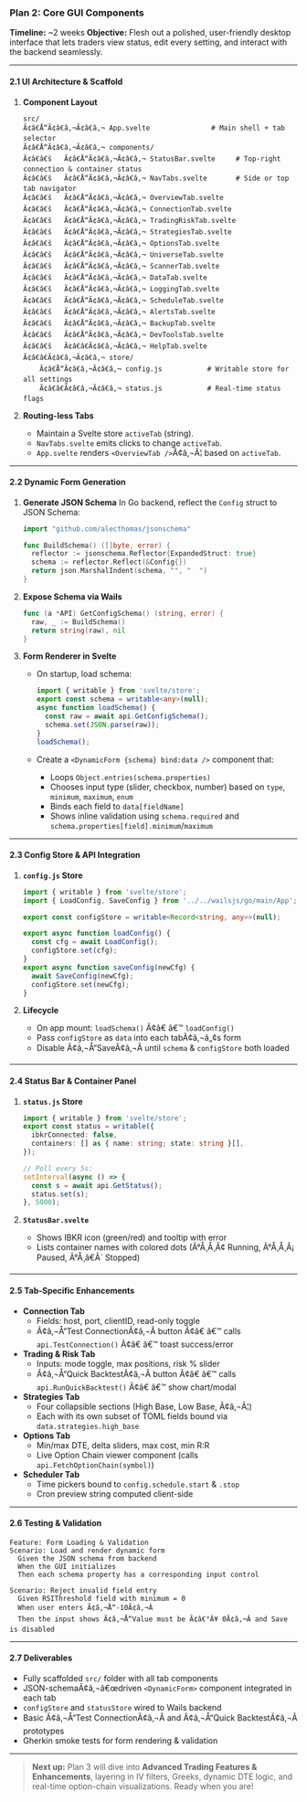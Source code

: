 ### Plan 2: Core GUI Components

**Timeline:** ~2 weeks
 **Objective:** Flesh out a polished, user-friendly desktop interface that lets traders view status, edit every setting, and interact with the backend seamlessly.

------

#### 2.1 UI Architecture & Scaffold

1. **Component Layout**

   ```
   src/
   Ã¢â€Å“Ã¢â€â‚¬Ã¢â€â‚¬ App.svelte               # Main shell + tab selector
   Ã¢â€Å“Ã¢â€â‚¬Ã¢â€â‚¬ components/
   Ã¢â€â€š   Ã¢â€Å“Ã¢â€â‚¬Ã¢â€â‚¬ StatusBar.svelte     # Top-right connection & container status
   Ã¢â€â€š   Ã¢â€Å“Ã¢â€â‚¬Ã¢â€â‚¬ NavTabs.svelte       # Side or top tab navigator
   Ã¢â€â€š   Ã¢â€Å“Ã¢â€â‚¬Ã¢â€â‚¬ OverviewTab.svelte
   Ã¢â€â€š   Ã¢â€Å“Ã¢â€â‚¬Ã¢â€â‚¬ ConnectionTab.svelte
   Ã¢â€â€š   Ã¢â€Å“Ã¢â€â‚¬Ã¢â€â‚¬ TradingRiskTab.svelte
   Ã¢â€â€š   Ã¢â€Å“Ã¢â€â‚¬Ã¢â€â‚¬ StrategiesTab.svelte
   Ã¢â€â€š   Ã¢â€Å“Ã¢â€â‚¬Ã¢â€â‚¬ OptionsTab.svelte
   Ã¢â€â€š   Ã¢â€Å“Ã¢â€â‚¬Ã¢â€â‚¬ UniverseTab.svelte
   Ã¢â€â€š   Ã¢â€Å“Ã¢â€â‚¬Ã¢â€â‚¬ ScannerTab.svelte
   Ã¢â€â€š   Ã¢â€Å“Ã¢â€â‚¬Ã¢â€â‚¬ DataTab.svelte
   Ã¢â€â€š   Ã¢â€Å“Ã¢â€â‚¬Ã¢â€â‚¬ LoggingTab.svelte
   Ã¢â€â€š   Ã¢â€Å“Ã¢â€â‚¬Ã¢â€â‚¬ ScheduleTab.svelte
   Ã¢â€â€š   Ã¢â€Å“Ã¢â€â‚¬Ã¢â€â‚¬ AlertsTab.svelte
   Ã¢â€â€š   Ã¢â€Å“Ã¢â€â‚¬Ã¢â€â‚¬ BackupTab.svelte
   Ã¢â€â€š   Ã¢â€Å“Ã¢â€â‚¬Ã¢â€â‚¬ DevToolsTab.svelte
   Ã¢â€â€š   Ã¢â€â€Ã¢â€â‚¬Ã¢â€â‚¬ HelpTab.svelte
   Ã¢â€â€Ã¢â€â‚¬Ã¢â€â‚¬ store/
       Ã¢â€Å“Ã¢â€â‚¬Ã¢â€â‚¬ config.js           # Writable store for all settings
       Ã¢â€â€Ã¢â€â‚¬Ã¢â€â‚¬ status.js           # Real-time status flags
   ```

2. **Routing-less Tabs**

   - Maintain a Svelte store `activeTab` (string).
   - `NavTabs.svelte` emits clicks to change `activeTab`.
   - `App.svelte` renders `<OverviewTab />`Ã¢â‚¬Â¦ based on `activeTab`.

------

#### 2.2 Dynamic Form Generation

1. **Generate JSON Schema**
    In Go backend, reflect the `Config` struct to JSON Schema:

   ```go
   import "github.com/alecthomas/jsonschema"

   func BuildSchema() ([]byte, error) {
     reflector := jsonschema.Reflector{ExpandedStruct: true}
     schema := reflector.Reflect(&Config{})
     return json.MarshalIndent(schema, "", "  ")
   }
   ```

2. **Expose Schema via Wails**

   ```go
   func (a *API) GetConfigSchema() (string, error) {
     raw, _ := BuildSchema()
     return string(raw), nil
   }
   ```

3. **Form Renderer in Svelte**

   - On startup, load schema:

     ```ts
     import { writable } from 'svelte/store';
     export const schema = writable<any>(null);
     async function loadSchema() {
       const raw = await api.GetConfigSchema();
       schema.set(JSON.parse(raw));
     }
     loadSchema();
     ```

   - Create a `<DynamicForm {schema} bind:data />` component that:

     - Loops `Object.entries(schema.properties)`
     - Chooses input type (slider, checkbox, number) based on `type`, `minimum`, `maximum`, `enum`
     - Binds each field to `data[fieldName]`
     - Shows inline validation using `schema.required` and `schema.properties[field].minimum`/`maximum`

------

#### 2.3 Config Store & API Integration

1. **`config.js` Store**

   ```ts
   import { writable } from 'svelte/store';
   import { LoadConfig, SaveConfig } from '../../wailsjs/go/main/App';

   export const configStore = writable<Record<string, any>>(null);

   export async function loadConfig() {
     const cfg = await LoadConfig();
     configStore.set(cfg);
   }
   export async function saveConfig(newCfg) {
     await SaveConfig(newCfg);
     configStore.set(newCfg);
   }
   ```

2. **Lifecycle**

   - On app mount: `loadSchema()` Ã¢â€ â€™ `loadConfig()`
   - Pass `configStore` as `data` into each tabÃ¢â‚¬â„¢s form
   - Disable Ã¢â‚¬Å“SaveÃ¢â‚¬Â until `schema` & `configStore` both loaded

------

#### 2.4 Status Bar & Container Panel

1. **`status.js` Store**

   ```ts
   import { writable } from 'svelte/store';
   export const status = writable({
     ibkrConnected: false,
     containers: [] as { name: string; state: string }[],
   });

   // Poll every 5s:
   setInterval(async () => {
     const s = await api.GetStatus();
     status.set(s);
   }, 5000);
   ```

2. **`StatusBar.svelte`**

   - Shows IBKR icon (green/red) and tooltip with error
   - Lists container names with colored dots (Ã°Å¸Å¸Â¢ Running, Ã°Å¸Å¸Â¡ Paused, Ã°Å¸â€Â´ Stopped)

------

#### 2.5 Tab-Specific Enhancements

- **Connection Tab**
  - Fields: host, port, clientID, read-only toggle
  - Ã¢â‚¬Å“Test ConnectionÃ¢â‚¬Â button Ã¢â€ â€™ calls `api.TestConnection()` Ã¢â€ â€™ toast success/error
- **Trading & Risk Tab**
  - Inputs: mode toggle, max positions, risk % slider
  - Ã¢â‚¬Å“Quick BacktestÃ¢â‚¬Â button Ã¢â€ â€™ calls `api.RunQuickBacktest()` Ã¢â€ â€™ show chart/modal
- **Strategies Tab**
  - Four collapsible sections (High Base, Low Base, Ã¢â‚¬Â¦)
  - Each with its own subset of TOML fields bound via `data.strategies.high_base`
- **Options Tab**
  - Min/max DTE, delta sliders, max cost, min R:R
  - Live Option Chain viewer component (calls `api.FetchOptionChain(symbol)`)
- **Scheduler Tab**
  - Time pickers bound to `config.schedule.start` & `.stop`
  - Cron preview string computed client-side

------

#### 2.6 Testing & Validation

```gherkin
Feature: Form Loading & Validation
Scenario: Load and render dynamic form
  Given the JSON schema from backend
  When the GUI initializes
  Then each schema property has a corresponding input control

Scenario: Reject invalid field entry
  Given RSIThreshold field with minimum = 0
  When user enters Ã¢â‚¬Å“-10Ã¢â‚¬Â
  Then the input shows Ã¢â‚¬Å“Value must be Ã¢â€°Â¥ 0Ã¢â‚¬Â and Save is disabled
```

------

#### 2.7 Deliverables

- Fully scaffolded `src/` folder with all tab components
- JSON-schemaÃ¢â‚¬â€œdriven `<DynamicForm>` component integrated in each tab
- `configStore` and `statusStore` wired to Wails backend
- Basic Ã¢â‚¬Å“Test ConnectionÃ¢â‚¬Â and Ã¢â‚¬Å“Quick BacktestÃ¢â‚¬Â prototypes
- Gherkin smoke tests for form rendering & validation

------

> **Next up:** Plan 3 will dive into **Advanced Trading Features & Enhancements**, layering in IV filters, Greeks, dynamic DTE logic, and real-time option-chain visualizations. Ready when you are!

